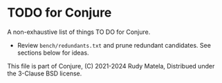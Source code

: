 TODO for Conjure
================

A non-exhaustive list of things TO DO for Conjure.

* Review `bench/redundants.txt` and prune redundant candidates.
  See sections below for ideas.


This file is part of Conjure,
(C) 2021-2024 Rudy Matela,
Distribued under the 3-Clause BSD license.
